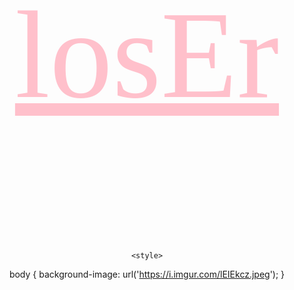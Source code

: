 <!doctype html>
<html>
	<head>
		<title>Ur Baking</title>
	<link rel="shortcut icon" href="earewewewewewewewewew.png" type="image/png">
	</head>
<center> 
	<p style="font-family:Comic Sans MS; font-size: 200px;"><a href="https://www.youtube.com/watch?v=wV3N-wCRL2k" style="color: pink">losEr</a></p>
	
	
	

	<style>
body {
  background-image: url('https://i.imgur.com/lEIEkcz.jpeg');
}
</style>
